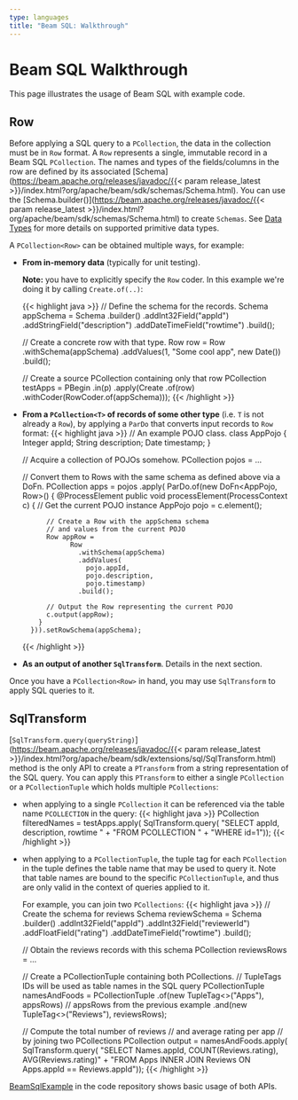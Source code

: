 ```yaml
---
type: languages
title: "Beam SQL: Walkthrough"
---
```

<!--
Licensed under the Apache License, Version 2.0 (the "License");
you may not use this file except in compliance with the License.
You may obtain a copy of the License at

http://www.apache.org/licenses/LICENSE-2.0

Unless required by applicable law or agreed to in writing, software
distributed under the License is distributed on an "AS IS" BASIS,
WITHOUT WARRANTIES OR CONDITIONS OF ANY KIND, either express or implied.
See the License for the specific language governing permissions and
limitations under the License.
-->

# Beam SQL Walkthrough

This page illustrates the usage of Beam SQL with example code.

## Row

Before applying a SQL query to a `PCollection`, the data in the collection must
be in `Row` format. A `Row` represents a single, immutable record in a Beam SQL
`PCollection`. The names and types of the fields/columns in the row are defined
by its associated [Schema](https://beam.apache.org/releases/javadoc/{{< param release_latest >}}/index.html?org/apache/beam/sdk/schemas/Schema.html).
You can use the [Schema.builder()](https://beam.apache.org/releases/javadoc/{{< param release_latest >}}/index.html?org/apache/beam/sdk/schemas/Schema.html) to create
`Schemas`. See [Data
Types](/documentation/dsls/sql/data-types) for more details on supported primitive data types.


A `PCollection<Row>` can be obtained multiple ways, for example:

  - **From in-memory data** (typically for unit testing).

    **Note:** you have to explicitly specify the `Row` coder. In this example we're doing it by calling `Create.of(..)`:

    {{< highlight java >}}
    // Define the schema for the records.
    Schema appSchema =
        Schema
          .builder()
          .addInt32Field("appId")
          .addStringField("description")
          .addDateTimeField("rowtime")
          .build();

    // Create a concrete row with that type.
    Row row =
        Row
          .withSchema(appSchema)
          .addValues(1, "Some cool app", new Date())
          .build();

    // Create a source PCollection containing only that row
    PCollection<Row> testApps =
        PBegin
          .in(p)
          .apply(Create
                    .of(row)
                    .withCoder(RowCoder.of(appSchema)));
    {{< /highlight >}}
  - **From a `PCollection<T>` of records of some other type**  (i.e.  `T` is not already a `Row`), by applying a `ParDo` that converts input records to `Row` format:
    {{< highlight java >}}
    // An example POJO class.
    class AppPojo {
      Integer appId;
      String description;
      Date timestamp;
    }

    // Acquire a collection of POJOs somehow.
    PCollection<AppPojo> pojos = ...

    // Convert them to Rows with the same schema as defined above via a DoFn.
    PCollection<Row> apps = pojos
      .apply(
          ParDo.of(new DoFn<AppPojo, Row>() {
            @ProcessElement
            public void processElement(ProcessContext c) {
              // Get the current POJO instance
              AppPojo pojo = c.element();

              // Create a Row with the appSchema schema
              // and values from the current POJO
              Row appRow =
                    Row
                      .withSchema(appSchema)
                      .addValues(
                        pojo.appId,
                        pojo.description,
                        pojo.timestamp)
                      .build();

              // Output the Row representing the current POJO
              c.output(appRow);
            }
          })).setRowSchema(appSchema);
    {{< /highlight >}}

  - **As an output of another `SqlTransform`**. Details in the next section.

Once you have a `PCollection<Row>` in hand, you may use `SqlTransform` to apply SQL queries to it.

## SqlTransform

[`SqlTransform.query(queryString)`](https://beam.apache.org/releases/javadoc/{{< param release_latest >}}/index.html?org/apache/beam/sdk/extensions/sql/SqlTransform.html) method is the only API to create a `PTransform`
from a string representation of the SQL query. You can apply this `PTransform`
to either a single `PCollection` or a `PCollectionTuple` which holds multiple
`PCollections`:

  - when applying to a single `PCollection` it can be referenced via the table name `PCOLLECTION` in the query:
    {{< highlight java >}}
    PCollection<Row> filteredNames = testApps.apply(
        SqlTransform.query(
          "SELECT appId, description, rowtime "
            + "FROM PCOLLECTION "
            + "WHERE id=1"));
    {{< /highlight >}}
  - when applying to a `PCollectionTuple`, the tuple tag for each `PCollection` in the tuple defines the table name that may be used to query it. Note that table names are bound to the specific `PCollectionTuple`, and thus are only valid in the context of queries applied to it.

    For example, you can join two `PCollections`:
    {{< highlight java >}}
    // Create the schema for reviews
    Schema reviewSchema =
        Schema
          .builder()
          .addInt32Field("appId")
          .addInt32Field("reviewerId")
          .addFloatField("rating")
          .addDateTimeField("rowtime")
          .build();

    // Obtain the reviews records with this schema
    PCollection<Row> reviewsRows = ...

    // Create a PCollectionTuple containing both PCollections.
    // TupleTags IDs will be used as table names in the SQL query
    PCollectionTuple namesAndFoods = PCollectionTuple
        .of(new TupleTag<>("Apps"), appsRows) // appsRows from the previous example
        .and(new TupleTag<>("Reviews"), reviewsRows);

    // Compute the total number of reviews
    // and average rating per app
    // by joining two PCollections
    PCollection<Row> output = namesAndFoods.apply(
        SqlTransform.query(
            "SELECT Names.appId, COUNT(Reviews.rating), AVG(Reviews.rating)"
                + "FROM Apps INNER JOIN Reviews ON Apps.appId == Reviews.appId"));
    {{< /highlight >}}

[BeamSqlExample](https://github.com/apache/beam/blob/master/sdks/java/extensions/sql/src/main/java/org/apache/beam/sdk/extensions/sql/example/BeamSqlExample.java)
in the code repository shows basic usage of both APIs.

